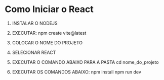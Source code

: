 # Como Iniciar o React
1. INSTALAR O NODEJS
2. EXECUTAR: 
    npm create vite@latest
3. COLOCAR O NOME DO PROJETO
4. SELECIONAR REACT
5. EXECUTAR O COMANDO ABAIXO PARA A PASTA
    cd nome_do_projeto

6. EXECUTAR OS COMANDOS ABAIXO:
    npm install
    npm run dev    